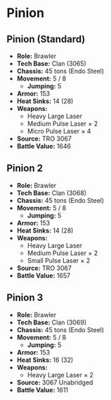 # Pinion
## Pinion (Standard)
- **Role:** Brawler
- **Tech Base:** Clan (3065)
- **Chassis:** 45 tons (Endo Steel)
- **Movement:** 5 / 8
  - **Jumping:** 5
- **Armor:** 153
- **Heat Sinks:** 14 (28)
- **Weapons:**
  - Heavy Large Laser
  - Medium Pulse Laser × 2
  - Micro Pulse Laser × 4
- **Source:** TRO 3067
- **Battle Value:** 1646

## Pinion 2
- **Role:** Brawler
- **Tech Base:** Clan (3068)
- **Chassis:** 45 tons (Endo Steel)
- **Movement:** 5 / 8
  - **Jumping:** 5
- **Armor:** 153
- **Heat Sinks:** 14 (28)
- **Weapons:**
  - Heavy Large Laser
  - Medium Pulse Laser × 2
  - Small Pulse Laser × 2
- **Source:** TRO 3067
- **Battle Value:** 1657

## Pinion 3
- **Role:** Brawler
- **Tech Base:** Clan (3069)
- **Chassis:** 45 tons (Endo Steel)
- **Movement:** 5 / 8
  - **Jumping:** 5
- **Armor:** 153
- **Heat Sinks:** 16 (32)
- **Weapons:**
  - Heavy Large Laser × 2
- **Source:** 3067 Unabridged
- **Battle Value:** 1611

